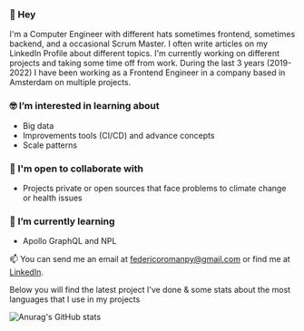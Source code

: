 
### 👋 Hey 

I'm a Computer Engineer with different hats sometimes frontend, sometimes backend, and a occasional Scrum Master. I often write articles on my LinkedIn Profile about different topics. I'm currently working on different projects and taking some time off from work. During the last 3 years (2019-2022) I have been working as a Frontend Engineer in a company based in Amsterdam on multiple projects.

### 🤓 I’m interested in learning about
- Big data 
- Improvements tools (CI/CD) and advance concepts 
- Scale patterns

### :rocket: I'm open to collaborate with
- Projects private or open sources that face problems to climate change or health issues

###   🌱 I’m currently learning 
 - Apollo GraphQL and NPL


📫 You can send me an email at federicoromanpy@gmail.com or find me at [LinkedIn](https://www.linkedin.com/in/federico-daniel-roman-acosta/).

<!---
dashpy/dashpy is a ✨ special ✨ repository because its `README.md` (this file) appears on your GitHub profile.
You can click the Preview link to take a look at your changes.
--->
Below you will find the latest project I've done & some stats about the most languages that I use in my projects

![Anurag's GitHub stats](https://github-readme-stats.vercel.app/api/top-langs?username=dashpy&count_private=true)
